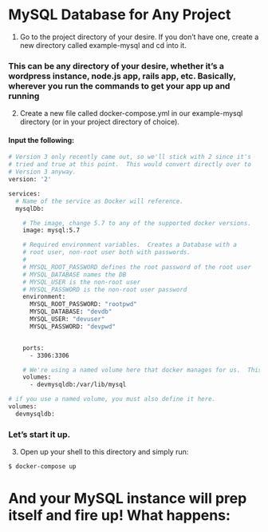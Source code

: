 # MySQL Database for Any Project

1. Go to the project directory of your desire. If you don’t have one, create a new directory called example-mysql and cd into it.

### This can be any directory of your desire, whether it’s a wordpress instance, node.js app, rails app, etc. Basically, wherever you run the commands to get your app up and running

2. Create a new file called docker-compose.yml in our example-mysql directory (or in your project directory of choice).

#### Input the following:

```bash
# Version 3 only recently came out, so we'll stick with 2 since it's
# tried and true at this point.  This would convert directly over to
# Version 3 anyway.
version: '2'

services:
  # Name of the service as Docker will reference.
  mysqlDb:

    # The image, change 5.7 to any of the supported docker versions.
    image: mysql:5.7

    # Required environment variables.  Creates a Database with a
    # root user, non-root user both with passwords.
    #
    # MYSQL_ROOT_PASSWORD defines the root password of the root user
    # MYSQL_DATABASE names the DB
    # MYSQL_USER is the non-root user
    # MYSQL_PASSWORD is the non-root user password
    environment:
      MYSQL_ROOT_PASSWORD: "rootpwd"
      MYSQL_DATABASE: "devdb"
      MYSQL_USER: "devuser"
      MYSQL_PASSWORD: "devpwd"


    ports:
      - 3306:3306

    # We're using a named volume here that docker manages for us.  This is a special
    volumes:
      - devmysqldb:/var/lib/mysql

# if you use a named volume, you must also define it here.
volumes:
  devmysqldb:


```

### Let’s start it up.

3. Open up your shell to this directory and simply run:

```bash
$ docker-compose up
```

# And your MySQL instance will prep itself and fire up! What happens:
